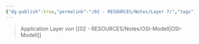 ```yaml
---
{"dg-publish":true,"permalink":"/02 - RESOURCES/Notes/Layer 7/","tags":["netzwerk"],"noteIcon":"","updated":"2024-07-10T14:53:04.000+02:00"}
---
```


> Application Layer von [[02 - RESOURCES/Notes/OSI-Modell\|OSI-Modell]]